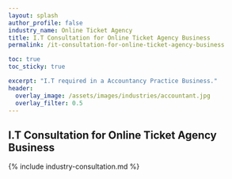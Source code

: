 ```yaml
---
layout: splash 
author_profile: false 
industry_name: Online Ticket Agency
title: I.T Consultation for Online Ticket Agency Business
permalink: /it-consultation-for-online-ticket-agency-business

toc: true
toc_sticky: true

excerpt: "I.T required in a Accountancy Practice Business."
header:
  overlay_image: /assets/images/industries/accountant.jpg
  overlay_filter: 0.5 
---
```


## I.T Consultation for Online Ticket Agency Business

{% include industry-consultation.md %}

